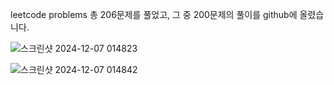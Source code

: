 leetcode problems
총 206문제를 풀었고, 그 중 200문제의 풀이를 github에 올렸습니다.

![스크린샷 2024-12-07 014823](https://github.com/user-attachments/assets/bc45330b-e668-4d71-8001-2c691854639b)

![스크린샷 2024-12-07 014842](https://github.com/user-attachments/assets/060e6b96-8e74-42eb-b5b2-50611ba6dbd4)
